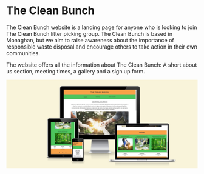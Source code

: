 # The Clean Bunch

The Clean Bunch website is a landing page for anyone who is looking to join The Clean Bunch litter picking group. 
The Clean Bunch is based in Monaghan, but we aim to raise awareness about the importance of responsible waste disposal and encourage others to take action in their own communities.

The website offers all the information about The Clean Bunch: A short about us section, meeting times, a gallery and a sign up form.

![screenshot of the amiresponsive site](assets/images/amiresponsive.png)